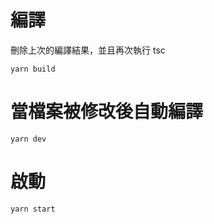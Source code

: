 # 編譯

刪除上次的編譯結果，並且再次執行 tsc

```
yarn build
```

# 當檔案被修改後自動編譯

```
yarn dev
```

# 啟動

```
yarn start
```
